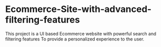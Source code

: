 # Ecommerce-Site-with-advanced-filtering-features
This project is a UI based Ecommerce website with powerful search and filtering features To provide a personalized experience to the user.
